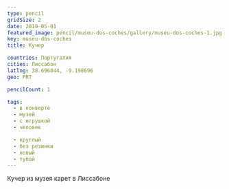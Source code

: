 ```yaml
---
type: pencil
gridSize: 2
date: 2019-05-01
featured_image: pencil/museu-dos-coches/gallery/museu-dos-coches-1.jpg
key: museu-dos-coches
title: Кучер

countries: Португалия
cities: Лиссабон
latlng: 38.696844, -9.198696
geo: PRT

pencilCount: 1

tags:
  - в конверте
  - музей
  - с игрушкой
  - человек

  - круглый
  - без резинки
  - новый
  - тупой
---
```


Кучер из музея карет в Лиссабоне
